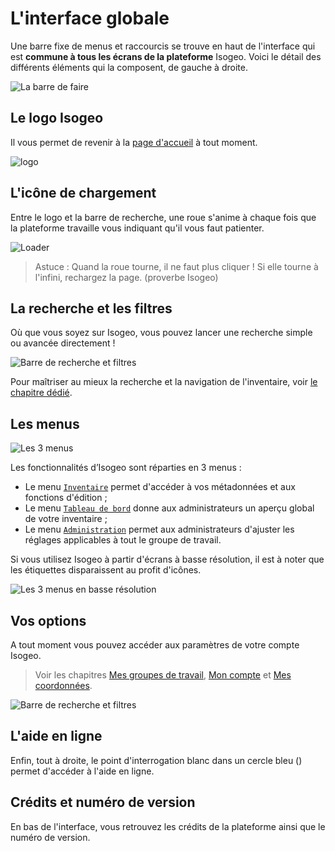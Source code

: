 # L'interface globale

Une barre fixe de menus et raccourcis se trouve en haut de l'interface qui est **commune à tous les écrans de la plateforme** Isogeo. Voici le détail des différents éléments qui la composent, de gauche à droite.

![La barre de faire](/images/all_header_bar.png "Raccourcis et menus communs à tous les écrans de la plateforme")

## Le logo Isogeo

Il vous permet de revenir à la [page d'accueil](http://app.isogeo.com) à tout moment.

![logo](https://app.isogeo.com/images/logo_isogeo_mini.png "Logo Isogeo")

## L'icône de chargement

Entre le logo et la barre de recherche, une roue s'anime à chaque fois que la plateforme travaille vous indiquant qu'il vous faut patienter.

![Loader](/images/loader.gif "L'icône de chargement")

> Astuce : Quand la roue tourne, il ne faut plus cliquer ! Si elle tourne à l'infini, rechargez la page. (proverbe Isogeo)

## La recherche et les filtres

Où que vous soyez sur Isogeo, vous pouvez lancer une recherche simple ou avancée directement !

![Barre de recherche et filtres](/images/search_bar_filters_empty.png "Faire une recherche simple ou avancée à tout moment")

Pour maîtriser au mieux la recherche et la navigation de l'inventaire, voir [le chapitre dédié](/features/inventory/search.html).

## Les menus

![Les 3 menus](/images/all_header_bar_menus.png "Inventaire, Tableau de Bord ou Administration")

Les fonctionnalités d’Isogeo sont réparties en 3 menus :

* Le menu [`Inventaire`](/settings/inventory.html) permet d'accéder à vos métadonnées et aux fonctions d'édition ;
* Le menu [`Tableau de bord`](/settings/dashboard.html) donne aux administrateurs un aperçu global de votre inventaire ;
* Le menu [`Administration`](/settings/administration.html) permet aux administrateurs d'ajuster les réglages applicables à tout le groupe de travail.

Si vous utilisez Isogeo à partir d'écrans à basse résolution, il est à noter que les étiquettes disparaissent au profit d'icônes.

![Les 3 menus en basse résolution](/images/all_header_bar_menus_low_resolution.png "Les icônes Inventaire, Tableau de Bord ou Administration pour les basses résolutions")

## Vos options

A tout moment vous pouvez accéder aux paramètres de votre compte Isogeo.

> Voir les chapitres [Mes groupes de travail](/start/group_switch.html), [Mon compte](/start/account.html) et [Mes coordonnées](/start/user_coordinates.html).

![Barre de recherche et filtres](/images/all_header_user_dropdown.png "Faire une recherche simple ou avancée à tout moment")

## L'aide en ligne

Enfin, tout à droite, le point d'interrogation blanc dans un cercle bleu (<i class="fa fa-question-circle"></i>) permet d'accéder à l'aide en ligne.

## Crédits et numéro de version

En bas de l'interface, vous retrouvez les crédits de la plateforme ainsi que le numéro de version.
